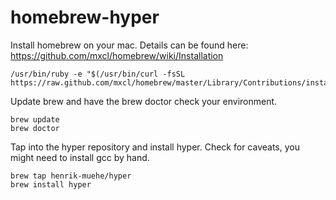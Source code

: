 homebrew-hyper
==============

Install homebrew on your mac. Details can be found here: https://github.com/mxcl/homebrew/wiki/Installation


    /usr/bin/ruby -e "$(/usr/bin/curl -fsSL https://raw.github.com/mxcl/homebrew/master/Library/Contributions/install_homebrew.rb)"

Update brew and have the brew doctor check your environment.

    brew update
    brew doctor
    
Tap into the hyper repository and install hyper. Check for caveats, you might need to install gcc by hand.
    
    brew tap henrik-muehe/hyper
    brew install hyper